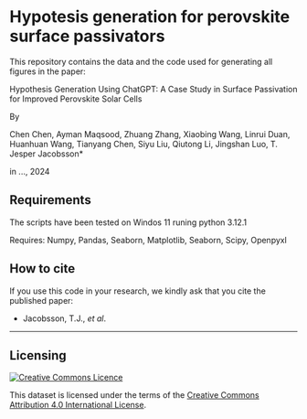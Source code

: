 # Hypotesis generation for perovskite surface passivators

This repository contains the data and the code used for generating all figures in the paper:

Hypothesis Generation Using ChatGPT:
A Case Study in Surface Passivation for Improved Perovskite Solar Cells


By

Chen Chen, Ayman Maqsood, Zhuang Zhang, Xiaobing Wang, Linrui Duan, Huanhuan Wang, Tianyang Chen, Siyu Liu, Qiutong Li, Jingshan Luo, T. Jesper Jacobsson*

in ..., 2024


## Requirements
The scripts have been tested on Windos 11 runing python 3.12.1

Requires: Numpy, Pandas, Seaborn, Matplotlib, Seaborn, Scipy, Openpyxl


## How to cite

If you use this code in your research, we kindly ask that you cite the published paper:

- Jacobsson, T.J., *et al*.
---

## Licensing

<a rel="license" href="http://creativecommons.org/licenses/by/4.0/"><img alt="Creative Commons
Licence" style="border-width:0" src="https://i.creativecommons.org/l/by/4.0/80x15.png" /></a><br />

This dataset is licensed under the terms of the [Creative Commons Attribution 4.0 International
License](http://creativecommons.org/licenses/by/4.0/).

